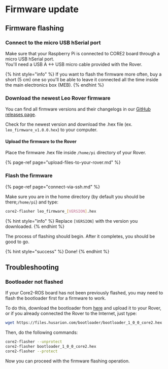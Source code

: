 # Firmware update

## Firmware flashing

### Connect to the micro USB hSerial port

Make sure that your Raspberry Pi is connected to CORE2 board through a micro USB hSerial port.  
You'll need a USB A &lt;-&gt; USB micro cable provided with the Rover.

{% hint style="info" %}
If you want to flash the firmware more often, buy a short \(5 cm\) one so you'll be able to leave it connected all the time inside the main electronics box \(MEB\).
{% endhint %}

### Download the newest Leo Rover firmware

You can find all firmware versions and their changelogs in our [GitHub releases page](https://github.com/LeoRover/leo_firmware/releases).

Check for the newest version and download the .hex file \(ex. `leo_firmware_v1.0.0.hex`\) to your computer.

#### Upload the firmware to the Rover

Place the firmware .hex file inside `/home/pi` directory of your Rover.

{% page-ref page="upload-files-to-your-rover.md" %}

### Flash the firmware

{% page-ref page="connect-via-ssh.md" %}

Make sure you are in the home directory \(by default you should be there;`/home/pi`\) and type:

```bash
core2-flasher leo_firmware_[VERSION].hex
```

{% hint style="info" %}
Replace `[VERSION]` with the version you downloaded.
{% endhint %}

The process of flashing should begin. After it completes, you should be good to go.

{% hint style="success" %}
Done!
{% endhint %}

## Troubleshooting

### Bootloader not flashed

If your Core2-ROS board has not been previously flashed, you may need to flash the bootloader first for a firmware to work. 

To do this, download the bootloader from [here](https://files.husarion.com/bootloader/bootloader_1_0_0_core2.hex) and upload it to your Rover, or if you already connected the Rover to the Internet, just type:

```bash
wget https://files.husarion.com/bootloader/bootloader_1_0_0_core2.hex
```

Then, do the following commands:

```bash
core2-flasher --unprotect
core2-flasher bootloader_1_0_0_core2.hex
core2-flasher --protect
```

Now you can proceed with the firmware flashing operation.

### 

